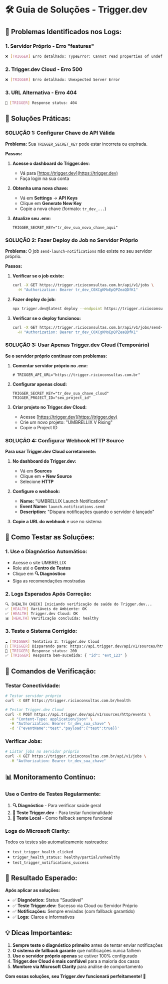 # 🛠️ Guia de Soluções - Trigger.dev

## 🚨 **Problemas Identificados nos Logs:**

### **1. Servidor Próprio - Erro "features"**
```bash
❌ [TRIGGER] Erro detalhado: TypeError: Cannot read properties of undefined (reading 'features')
```

### **2. Trigger.dev Cloud - Erro 500**
```bash
❌ [TRIGGER] Erro detalhado: Unexpected Server Error
```

### **3. URL Alternativa - Erro 404**
```bash
📡 [TRIGGER] Response status: 404
```

## 🎯 **Soluções Práticas:**

### **SOLUÇÃO 1: Configurar Chave de API Válida**

**Problema:** Sua `TRIGGER_SECRET_KEY` pode estar incorreta ou expirada.

**Passos:**
1. **Acesse o dashboard do Trigger.dev:**
   - Vá para [https://trigger.dev](https://trigger.dev)
   - Faça login na sua conta

2. **Obtenha uma nova chave:**
   - Vá em **Settings** → **API Keys**
   - Clique em **Generate New Key**
   - Copie a nova chave (formato: `tr_dev_...`)

3. **Atualize seu .env:**
   ```env
   TRIGGER_SECRET_KEY="tr_dev_sua_nova_chave_aqui"
   ```

### **SOLUÇÃO 2: Fazer Deploy do Job no Servidor Próprio**

**Problema:** O job `send-launch-notifications` não existe no seu servidor próprio.

**Passos:**
1. **Verificar se o job existe:**
   ```bash
   curl -X GET https://trigger.ricioconsultas.com.br/api/v1/jobs \
     -H "Authorization: Bearer tr_dev_C0XCgKMoEpQPZeaQDfK1"
   ```

2. **Fazer deploy do job:**
   ```bash
   npx trigger.dev@latest deploy --endpoint https://trigger.ricioconsultas.com.br
   ```

3. **Verificar se o deploy funcionou:**
   ```bash
   curl -X GET https://trigger.ricioconsultas.com.br/api/v1/jobs/send-launch-notifications \
     -H "Authorization: Bearer tr_dev_C0XCgKMoEpQPZeaQDfK1"
   ```

### **SOLUÇÃO 3: Usar Apenas Trigger.dev Cloud (Temporário)**

**Se o servidor próprio continuar com problemas:**

1. **Comentar servidor próprio no .env:**
   ```env
   # TRIGGER_API_URL="https://trigger.ricioconsultas.com.br"
   ```

2. **Configurar apenas cloud:**
   ```env
   TRIGGER_SECRET_KEY="tr_dev_sua_chave_cloud"
   TRIGGER_PROJECT_ID="seu_project_id"
   ```

3. **Criar projeto no Trigger.dev Cloud:**
   - Acesse [https://trigger.dev](https://trigger.dev)
   - Crie um novo projeto: "UMBRELLIX V Rising"
   - Copie o Project ID

### **SOLUÇÃO 4: Configurar Webhook HTTP Source**

**Para usar Trigger.dev Cloud corretamente:**

1. **No dashboard do Trigger.dev:**
   - Vá em **Sources**
   - Clique em **+ New Source**
   - Selecione **HTTP**

2. **Configure o webhook:**
   - **Name:** "UMBRELLIX Launch Notifications"
   - **Event Name:** `launch.notifications.send`
   - **Description:** "Dispara notificações quando o servidor é lançado"

3. **Copie a URL do webhook** e use no sistema

## 🧪 **Como Testar as Soluções:**

### **1. Use o Diagnóstico Automático:**
- Acesse o site UMBRELLIX
- Role até o **Centro de Testes**
- Clique em **🔍 Diagnóstico**
- Siga as recomendações mostradas

### **2. Logs Esperados Após Correção:**
```bash
🔍 [HEALTH CHECK] Iniciando verificação de saúde do Trigger.dev...
✅ [HEALTH] Variáveis de Ambiente: OK
✅ [HEALTH] Trigger.dev Cloud: OK
📊 [HEALTH] Verificação concluída: healthy
```

### **3. Teste o Sistema Corrigido:**
```bash
☁️ [TRIGGER] Tentativa 2: Trigger.dev Cloud
🔗 [TRIGGER] Disparando para: https://api.trigger.dev/api/v1/sources/http/events
📡 [TRIGGER] Response status: 200
✅ [TRIGGER] Resposta bem-sucedida: { "id": "evt_123" }
```

## 🔧 **Comandos de Verificação:**

### **Testar Conectividade:**
```bash
# Testar servidor próprio
curl -X GET https://trigger.ricioconsultas.com.br/health

# Testar Trigger.dev Cloud
curl -X POST https://api.trigger.dev/api/v1/sources/http/events \
  -H "Content-Type: application/json" \
  -H "Authorization: Bearer tr_dev_sua_chave" \
  -d '{"eventName":"test","payload":{"test":true}}'
```

### **Verificar Jobs:**
```bash
# Listar jobs no servidor próprio
curl -X GET https://trigger.ricioconsultas.com.br/api/v1/jobs \
  -H "Authorization: Bearer tr_dev_sua_chave"
```

## 📊 **Monitoramento Contínuo:**

### **Use o Centro de Testes Regularmente:**
1. **🔍 Diagnóstico** - Para verificar saúde geral
2. **🚀 Teste Trigger.dev** - Para testar funcionalidade
3. **📧 Teste Local** - Como fallback sempre funcional

### **Logs do Microsoft Clarity:**
Todos os testes são automaticamente rastreados:
- `test_trigger_health_clicked`
- `trigger_health_status: healthy/partial/unhealthy`
- `test_trigger_notifications_success`

## 🚀 **Resultado Esperado:**

**Após aplicar as soluções:**
- ✅ **Diagnóstico:** Status "Saudável"
- ✅ **Teste Trigger.dev:** Sucesso via Cloud ou Servidor Próprio
- ✅ **Notificações:** Sempre enviadas (com fallback garantido)
- ✅ **Logs:** Claros e informativos

## 💡 **Dicas Importantes:**

1. **Sempre teste o diagnóstico primeiro** antes de tentar enviar notificações
2. **O sistema de fallback garante** que notificações nunca falhem
3. **Use o servidor próprio apenas** se estiver 100% configurado
4. **Trigger.dev Cloud é mais confiável** para a maioria dos casos
5. **Monitore via Microsoft Clarity** para análise de comportamento

**Com essas soluções, seu Trigger.dev funcionará perfeitamente! 🎯** 